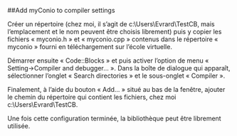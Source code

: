 ##Add myConio to compiler settings

Créer un répertoire (chez moi, il s’agit de c:\Users\Evrard\TestCB, mais l’emplacement et le nom peuvent être choisis librement) puis y copier les fichiers « myconio.h » et «  myconio.cpp » contenus dans le répertoire « myconio » fourni en téléchargement sur l’école virtuelle.

Démarrer ensuite « Code::Blocks » et puis activer l’option de menu « Setting->Compiler  and debugger… ». Dans la boîte de dialogue qui apparaît, sélectionner l’onglet « Search directories » et le sous-onglet « Compiler ».
  

Finalement, à l’aide du bouton « Add… » situé au bas de la fenêtre, ajouter le chemin du répertoire qui contient les fichiers, chez moi c:\Users\Evrard\TestCB.

Une fois cette configuration terminée, la bibliothèque peut être librement utilisée.
